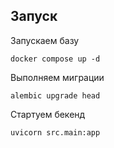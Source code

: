 ## Запуск

Запускаем базу 
```
docker compose up -d
```


Выполняем миграции
```
alembic upgrade head
```

Стартуем бекенд
```
uvicorn src.main:app
```